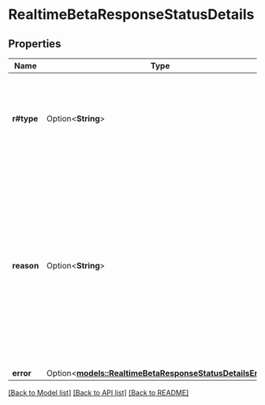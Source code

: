 # RealtimeBetaResponseStatusDetails

## Properties

Name | Type | Description | Notes
------------ | ------------- | ------------- | -------------
**r#type** | Option<**String**> | The type of error that caused the response to fail, corresponding  with the `status` field (`completed`, `cancelled`, `incomplete`,  `failed`).  | [optional]
**reason** | Option<**String**> | The reason the Response did not complete. For a `cancelled` Response,  one of `turn_detected` (the server VAD detected a new start of speech)  or `client_cancelled` (the client sent a cancel event). For an  `incomplete` Response, one of `max_output_tokens` or `content_filter`  (the server-side safety filter activated and cut off the response).  | [optional]
**error** | Option<[**models::RealtimeBetaResponseStatusDetailsError**](RealtimeBetaResponse_status_details_error.md)> |  | [optional]

[[Back to Model list]](../README.md#documentation-for-models) [[Back to API list]](../README.md#documentation-for-api-endpoints) [[Back to README]](../README.md)


